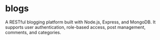 # blogs
A RESTful blogging platform built with Node.js, Express, and MongoDB. It supports user authentication, role-based access, post management, comments, and categories.
